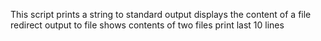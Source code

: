 This script prints a string to standard output
displays the content of a file
redirect output to file
shows contents of two files
print last 10 lines
